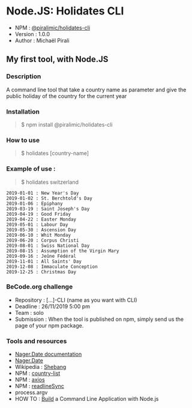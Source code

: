 # Node.JS: Holidates CLI
- NPM : [@piralimic/holidates-cli](https://www.npmjs.com/package/@piralimic/holidates-cli "holidates v1.0.0")
- Version : 1.0.0
- Author : Michaël Pirali

## My first tool, with Node.JS

### Description
A command line tool that take a country name as parameter and give the public holiday of the country for the current year

### Installation
> $ npm install @piralimic/holidates-cli

### How to use
> $ holidates [country-name]

### Example of use :
> $ holidates switzerland
```
2019-01-01 : New Year's Day
2019-01-02 : St. Berchtold's Day
2019-01-06 : Epiphany
2019-03-19 : Saint Joseph's Day
2019-04-19 : Good Friday
2019-04-22 : Easter Monday
2019-05-01 : Labour Day
2019-05-30 : Ascension Day
2019-06-10 : Whit Monday
2019-06-20 : Corpus Christi
2019-08-01 : Swiss National Day
2019-08-15 : Assumption of the Virgin Mary
2019-09-16 : Jeûne Fédéral
2019-11-01 : All Saints' Day
2019-12-08 : Immaculate Conception
2019-12-25 : Christmas Day
```

### BeCode.org challenge
- Repository : [...]-CLI (name as you want with CLI)
- Deadline : 26/11/2019 5:00 pm
- Team : solo
- Submission : When the tool is published on npm, simply send us the page of your npm package.

### Tools and resources
- [Nager.Date documentation](https://date.nager.at/Api "API documentation")
- [Nager.Date](https://date.nager.at/ "Nager.Date")
- Wikipedia : [Shebang](https://en.wikipedia.org/wiki/Shebang_(Unix) "Shebang")
- NPM : [country-list](https://www.npmjs.com/package/country-list "NPM country-list")
- NPM : [axios](https://www.npmjs.com/package/axios "NPM axios")
- NPM : [readlineSync](https://www.npmjs.com/package/readline-sync "NPM readlineSync")
- process.argv
- HOW TO : [Build](https://developer.okta.com/blog/2019/06/18/command-line-app-with-nodejs "{okta}") a Command Line Application with Node.js
